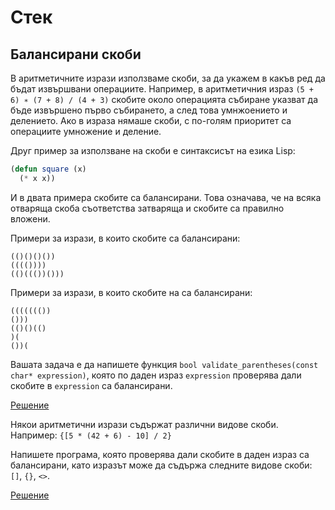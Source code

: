 Стек
====

Балансирани скоби
-----------------
В аритметичните изрази използваме скоби, за да укажем в какъв ред да бъдат
извършвани операциите. Например, в аритметичния израз
`(5 + 6) ∗ (7 + 8) / (4 + 3)` скобите около операцията събиране указват да
бъде извършено първо събирането, а след това умнжоението и делението. Ако в
израза нямаше скоби, с по-голям приоритет са операциите умножение и
деление.

Друг пример за използване на скоби е синтаксисът на езика Lisp:
```lisp
(defun square (x)
  (* x x))
```

И в двата примера скобите са балансирани. Това означава, че на всяка отваряща
скоба съответства затваряща и скобите са правилно вложени.

Примери за изрази, в които скобите са балансирани:
```
(()()()())
(((())))
(()((())()))
```

Примери за изрази, в които скобите на са балансирани:
```
((((((())
()))
(()()(()
)(
())(
```

Вашата задача е да напишете функция
`bool validate_parentheses(const char* expression)`,
която по даден израз `expression` проверява дали
скобите в `expression` са балансирани.

[Решение](validate-parentheses-counter.cpp)

Някои аритметични изрази съдържат различни видове скоби. Например:
`{[5 * (42 + 6) - 10] / 2}`

Напишете програма, която проверява дали скобите в даден израз са балансирани,
като изразът може да съдържа следните видове скоби: `[]`, `{}`, `<>`.

[Решение](parentheses-validator)

